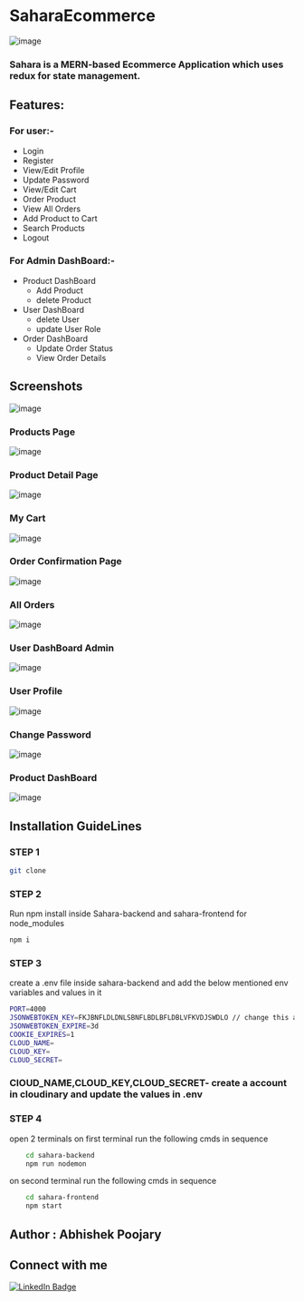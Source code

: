 # SaharaEcommerce
![image](https://user-images.githubusercontent.com/101885586/165220593-e9a9424d-55bc-4d8f-9a9e-795e4a3cdd1e.png)
### Sahara is a MERN-based Ecommerce Application which uses redux for state management.



## Features:

### For user:-
<ul>
	<li>Login</li>
	<li>Register</li>
	<li>View/Edit Profile</li>
	<li>Update Password</li>
	<li>View/Edit Cart</li>
	<li>Order Product</li>
	<li>View All Orders</li>
	<li>Add Product to Cart</li>
	<li>Search Products</li>
	<li>Logout</li>
</ul>
  

### For Admin DashBoard:-
<ul>
<li>	Product DashBoard 
    <ul>
		  <li>Add Product </li>
		 <li>  delete Product
    </ul>
 </li>
<li>	User DashBoard
    <ul>
	 <li>	  delete User </li>
	 <li>	  update User Role </li>
    </ul>
  </li>
<li>	Order DashBoard
    <ul>
		   <li>Update Order Status</li>
		  <li> View Order Details</li>
    </ul>
  </li>
</ul>
		

## Screenshots
![image](https://user-images.githubusercontent.com/101885586/165222717-010908c9-ff06-4494-9db6-53ac0e017c87.png)

### Products Page

![image](https://user-images.githubusercontent.com/101885586/165221263-6b538e1d-2090-4f3e-bace-8e3548d1fe31.png)

### Product Detail Page

![image](https://user-images.githubusercontent.com/101885586/165221323-a84b10a7-8780-4360-9973-a3658a0f198f.png)

### My Cart

![image](https://user-images.githubusercontent.com/101885586/165221444-320ee0b0-648f-4a60-b759-91c360e4fa30.png)

### Order Confirmation Page

![image](https://user-images.githubusercontent.com/101885586/165221480-b2b2059e-0cc9-42e7-b685-ed422c9dfe11.png)

### All Orders

![image](https://user-images.githubusercontent.com/101885586/165221629-fbf8d1db-ab98-43d6-acf7-5082aca151b1.png)

### User DashBoard Admin

![image](https://user-images.githubusercontent.com/101885586/165221702-0c4076b0-1f7f-4a41-a96d-f6ac147d2820.png)

### User Profile

![image](https://user-images.githubusercontent.com/101885586/165221728-9b5827f1-b641-4314-a536-61dee738c46b.png)

### Change Password

![image](https://user-images.githubusercontent.com/101885586/165221760-20309295-a1b8-4ce1-b7d9-3a04e39c8f39.png)

### Product DashBoard

![image](https://user-images.githubusercontent.com/101885586/165221837-211d6a00-5727-4054-8cb2-ca37904aa165.png)

	
## Installation GuideLines

### STEP 1
```sh
git clone 
```

### STEP 2
Run npm install inside Sahara-backend and sahara-frontend for node_modules
```sh
npm i 
```

### STEP 3
create a .env file inside sahara-backend and add the below mentioned env variables and values in it
```sh
PORT=4000
JSONWEBTOKEN_KEY=FKJBNFLDLDNLSBNFLBDLBFLDBLVFKVDJSWDLO // change this according to you
JSONWEBTOKEN_EXPIRE=3d
COOKIE_EXPIRES=1
CLOUD_NAME=
CLOUD_KEY=
CLOUD_SECRET=
```

### ClOUD_NAME,CLOUD_KEY,CLOUD_SECRET- create a account in cloudinary and update the values in .env

### STEP 4
open 2 terminals
on first terminal run the following cmds in sequence
```sh
	cd sahara-backend
	npm run nodemon
```
on second terminal run the following cmds in sequence
```sh
	cd sahara-frontend
	npm start
```


## Author : Abhishek Poojary

## Connect with me 
[![LinkedIn Badge](https://img.shields.io/badge/LinkedIn-Profile-informational?style=flat&logo=linkedin&logoColor=white&color=0D76A8)](https://www.linkedin.com/in/abhishek-poojary-a46bb5189/)
